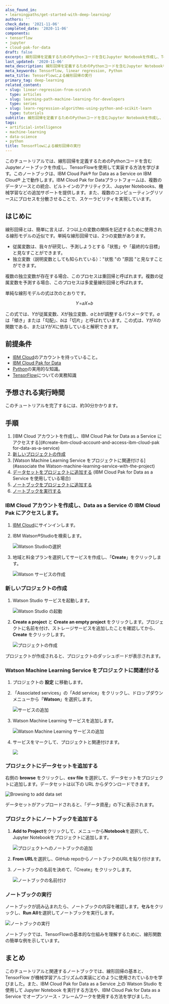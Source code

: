 ```yaml
---
also_found_in:
- learningpaths/get-started-with-deep-learning/
authors: ''
check_date: '2021-11-06'
completed_date: '2020-11-06'
components:
- tensorflow
- jupyter
- cloud-pak-for-data
draft: false
excerpt: 線形回帰を定義するためのPythonコードを含むJupyter Notebookを作成し、TensorFlowを使ってそれを実装します。
last_updated: '2020-11-06'
meta_description: 線形回帰を定義するためのPythonコードを含むJupyter Notebookを作成し、TensorFlowを使ってそれを実装します。
meta_keywords: TensorFlow, linear regression, Python
meta_title: TensorFlowによる線形回帰の実行
primary_tag: deep-learning
related_content:
- slug: linear-regression-from-scratch
  type: articles
- slug: learning-path-machine-learning-for-developers
  type: series
- slug: learn-regression-algorithms-using-python-and-scikit-learn
  type: tutorials
subtitle: 線形回帰を定義するためのPythonコードを含むJupyter Notebookを作成し、それをTensorFlowで実装する
tags:
- artificial-intelligence
- machine-learning
- data-science
- python
title: TensorFlowによる線形回帰の実行
---
```


このチュートリアルでは、線形回帰を定義するためのPythonコードを含むJupyterノートブックを作成し、TensorFlowを使用して実装する方法を学びます。このノートブックは、IBM Cloud Pak&reg; for Data as a Service on IBM Cloud&reg; 上で動作します。IBM Cloud Pak for Dataプラットフォームは、複数のデータソースとの統合、ビルトインのアナリティクス、Jupyter Notebooks、機械学習などの追加サポートを提供します。また、複数のコンピューティングリソースにプロセスを分散させることで、スケーラビリティを実現しています。

## はじめに

線形回帰とは、簡単に言えば、2つ以上の変数の関係を記述するために使用される線形モデルの近似です。単純な線形回帰では、2つの変数があります。

* 従属変数は、我々が研究し、予測しようとする「状態」や「最終的な目標」と見なすことができます。
* 独立変数（説明変数としても知られている）："状態 "の "原因 "と見なすことができます。

複数の独立変数が存在する場合、このプロセスは重回帰と呼ばれます。複数の従属変数を予測する場合、このプロセスは多変量線形回帰と呼ばれます。

単純な線形モデルの式は次のとおりです。
<p align="center">
𝑌=𝑎𝑋+𝑏
</p>

この式では、*Y*が従属変数、*X*が独立変数、*a*と*b*が調整するパラメータです。*a*は「傾き」または「勾配」、*b*は「切片」と呼ばれています。この式は、*Y*が*X*の関数である、または*Y*が*X*に依存していると解釈できます。

## 前提条件

* [IBM Cloud](https://cloud.ibm.com/registration?cm_sp=ibmdev-_-developer-tutorials-_-cloudreg)のアカウントを持っていること。
* [IBM Cloud Pak for Data](https://www.ibm.com/jp-ja/products/cloud-pak-for-data)
* [Python](https://www.python.org/)の実用的な知識。
* [TensorFlow](https://www.tensorflow.org/)についての実務知識

## 予想される実行時間

このチュートリアルを完了するには、約30分かかります。

## 手順

1. [IBM Cloud アカウントを作成し、IBM Cloud Pak for Data as a Service にアクセスする](#create-ibm-cloud-account-and-access-ibm-cloud-pak for-data-as-a-service)
1. [新しいプロジェクトの作成](#create-a-new-project)
1. [Watson Machine Learning Service をプロジェクトに関連付ける](#associate the Watson-machine-learning-service-with-the-project)
1. [データセットをプロジェクトに追加する](#add-the-data-set-to-your-project) (IBM Cloud Pak for Data as a Service を使用している場合)
1. [ノートブックをプロジェクトに追加する](#add-a-notebook-to-your-project)
1. [ノートブックを実行する](#run-the-notebook)

### IBM Cloud アカウントを作成し、Data as a Service の IBM Cloud Pak にアクセスします。

1. [IBM Cloud](https://cloud.ibm.com/registration?cm_sp=ibmdev-_-developer-tutorials-_-cloudreg)にサインインします。
1. IBM Watson&reg;Studioを検索します。

    ![Watson Studioの選択](images/searchforcpd.png)

1. 地域と料金プランを選択してサービスを作成し、「**Create**」をクリックします。

    ![Watson サービスの作成](images/createcpd.png)

### 新しいプロジェクトの作成

1. Watson Studio サービスを起動します。

    ![Watson Studio の起動](images/createaproject.png)

1. **Create a project** と **Create an empty project** をクリックします。プロジェクトに名前を付け、ストレージサービスを追加したことを確認してから、**Create** をクリックします。

    ![プロジェクトの作成](images/createnewproject.png)

プロジェクトが作成されると、プロジェクトのダッシュボードが表示されます。

### Watson Machine Learning Service をプロジェクトに関連付ける

1. プロジェクトの **設定** に移動します。
1. 「Associated services」の「Add service」をクリックし、ドロップダウンメニューから「**Watson**」を選択します。

    ![サービスの追加](images/settingsandassociate.png)

1. Watson Machine Learning サービスを追加します。

    ![Watson Machine Learning サービスの追加](images/selectmlservice.png)

1. サービスをマークして、プロジェクトと関連付けます。

    ![](images/associatemlservice.png)

### プロジェクトにデータセットを追加する

右側の **browse** をクリックし、**csv file** を選択して、データセットをプロジェクトに追加します。データセットは以下の URL からダウンロードできます。


![Browsing to add data set](images/browsedatafile.png)

データセットがアップロードされると、「データ資産」の下に表示されます。

### プロジェクトにノートブックを追加する

1. **Add to Project**をクリックして、メニューから**Notebook**を選択して、Jupyter Notebookをプロジェクトに追加します。

    ![プロジェクトへのノートブックの追加](images/addjupyter.png)

1. **From URL**を選択し、GitHub repoからノートブックのURLを貼り付けます。


1. ノートブックの名前を決めて、「Create」をクリックします。

    ![ノートブックの名前付け](images/pasteurl.png)

### ノートブックの実行

ノートブックが読み込まれたら、ノートブックの内容を確認します。**セル**をクリックし、**Run All**を選択してノートブックを実行します。

![ノートブックの実行](images/runnotebook.png)

ノートブックでは、TensorFlowの基本的な仕組みを理解するために、線形関数の簡単な例を示しています。

## まとめ

このチュートリアルと関連するノートブックでは、線形回帰の基本と、TensorFlow が機械学習アルゴリズムの実装にどのように使用されているかを学びました。また、IBM Cloud Pak for Data as a Service 上の Watson Studio を使用して Jupyter Notebook を実行する方法や、IBM Cloud Pak for Data as a Service でオープンソース・フレームワークを使用する方法を学びました。